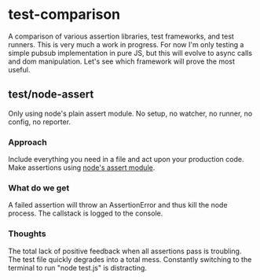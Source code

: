 test-comparison
===============

A comparison of various assertion libraries, test frameworks, and test runners. This is very much a work in progress. For now I'm only testing a simple pubsub implementation in pure JS, but this will evolve to async calls and dom manipulation. Let's see which framework will prove the most useful.

## test/node-assert
Only using node's plain assert module. No setup, no watcher, no runner, no config, no reporter.

### Approach
Include everything you need in a file and act upon your production code. Make assertions using [node's assert module](http://nodejs.org/api/assert.html).

### What do we get
A failed assertion will throw an AssertionError and thus kill the node process. The callstack is logged to the console.

### Thoughts
The total lack of positive feedback when all assertions pass is troubling.
The test file quickly degrades into a total mess.
Constantly switching to the terminal to run "node test.js" is distracting.